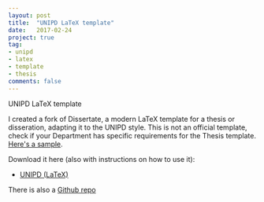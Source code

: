 ```yaml
---
layout: post
title:  "UNIPD LaTeX template"
date:   2017-02-24
project: true
tag:
- unipd
- latex
- template
- thesis
comments: false
---
```


UNIPD LaTeX template

I created a fork of Dissertate, a modern LaTeX template for a thesis or disseration, adapting it to the UNIPD style. This is not an official template, check if your Department has specific requirements for the Thesis template. [Here's a sample](http://tesi.cab.unipd.it/52719/1/tesi_michele_polese.pdf).

Download it here (also with instructions on how to use it):
- [UNIPD (LaTeX)](http://polese.io/assets/Dissertate-UNIPD-LaTeX.zip)

There is also a [Github repo](https://github.com/mychele/unipd-latex-template)
